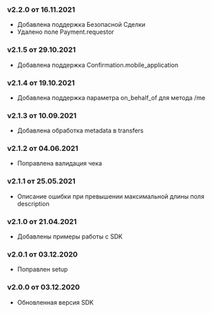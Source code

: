 ### v2.2.0 от 16.11.2021
* Добавлена поддержка Безопасной Сделки
* Удалено поле Payment.requestor

### v2.1.5 от 29.10.2021
* Добавлена поддержка Confirmation.mobile_application

### v2.1.4 от 19.10.2021
* Добавлена поддержка параметра on_behalf_of для метода /me

### v2.1.3 от 10.09.2021
* Добавлена обработка metadata в transfers

### v2.1.2 от 04.06.2021
* Поправлена валидация чека

### v2.1.1 от 25.05.2021
* Описание ошибки при превышении максимальной длины поля description

### v2.1.0 от 21.04.2021
* Добавлены примеры работы с SDK

### v2.0.1 от 03.12.2020
* Поправлен setup

### v2.0.0 от 03.12.2020
* Обновленная версия SDK
